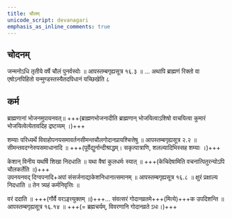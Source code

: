 ```yaml
---
title: चौलम्
unicode_script: devanagari
emphasis_as_inline_comments: true
---
```


## चोदनम्
जन्मनोऽधि तृतीये वर्षे चौलं पुनर्वस्वोः ॥ आपस्तम्बगृह्यसूत्र १६.३ ॥
… अथापि ब्राह्मणं रिक्तो वा एषोऽनपिहितो यन्मुण्डस्तस्यैतदपिधानं यच्छिखेति ८

## कर्म
ब्राह्मणानां भोजनमुपायनवत्॥ +++(ब्राह्मणभोजनादीति ब्राह्मणान् भोजयित्वाऽशिषो वाचयित्वा कुमारं भोजयित्वेत्येतावदिह द्रष्टव्यम् ।)+++

शम्याः परिध्यर्थे विवाहोपनयसमावर्तनसीमन्तचौलगोदानप्रायश्चित्तेषु ॥ आपस्तम्बगृह्यसूत्र २.२ ॥
सीमन्तवदग्नेरुपसमाधानादि ॥ +++(पूर्वेद्युर्नान्दीश्राद्धम्। सकृत्पात्राणि, शलल्यादिभिस्सह शम्याः ।)+++

केशान् विनीय यथर्षि शिखा निदधाति ॥ यथा वैषां कुलधर्मः स्यात् ॥ +++(केचिदेषामिति वचनात्पितुरन्योऽपि चौलकर्तेति ॥)+++  
उपनयनवद् दिग्वपनादि+अपां संसर्जनाद्याकेशनिधानात्समानम् ॥ आपस्तम्बगृह्यसूत्र १६.८ ॥ क्षुरं प्रक्षाल्य निदधाति ॥ तेन त्र्यहं कर्मनिवृत्तिः ॥

वरं ददाति ॥ +++(गौर्वै वरऽइत्त्युक्तम् ॥)+++…  संवत्सरं गोदानव्रतमे+++(मित्ये)+++क उपदिशन्ति ॥ आपस्तम्बगृह्यसूत्र १६.१४ ॥ +++(= ब्रह्मचर्यम्, विवरणानि गोदानव्रते ऽधः।)+++
